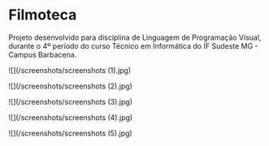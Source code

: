 # Filmoteca
Projeto desenvolvido para disciplina de Linguagem de Programação Visual, durante o 4º período do curso Técnico em Informática do IF Sudeste MG - Campus Barbacena.

![](/screenshots/screenshots (1).jpg)

![](/screenshots/screenshots (2).jpg)

![](/screenshots/screenshots (3).jpg)

![](/screenshots/screenshots (4).jpg)

![](/screenshots/screenshots (5).jpg)
